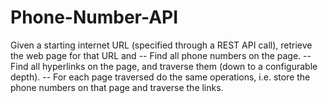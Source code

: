 Phone-Number-API
================

Given a starting internet URL (specified through a REST API call), retrieve the web page for that URL and    -- Find all phone numbers on the page.   -- Find all hyperlinks on the page, and traverse them (down to a configurable depth).    -- For each page traversed do the same operations, i.e. store the phone numbers on that page and traverse the links.
